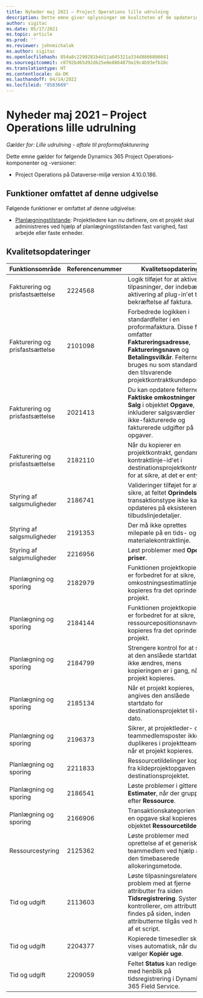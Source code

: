 ```yaml
---
title: Nyheder maj 2021 – Project Operations lille udrulning
description: Dette emne giver oplysninger om kvaliteten af de opdateringer, der er tilgængelige i maj 2021-udgivelsen af Project Operations lille udrulning.
author: sigitac
ms.date: 05/17/2021
ms.topic: article
ms.prod: ''
ms.reviewer: johnmichalak
ms.author: sigitac
ms.openlocfilehash: 854a8c2290281b4d11a045321a334d8866806041
ms.sourcegitcommit: c0792bd65d92db25e0e8864879a19c4b93efb10c
ms.translationtype: HT
ms.contentlocale: da-DK
ms.lasthandoff: 04/14/2022
ms.locfileid: "8583669"
---
```

# <a name="whats-new-may-2021---project-operations-lite-deployment"></a>Nyheder maj 2021 – Project Operations lille udrulning

_Gælder for: Lille udrulning - aftale til proformafakturering_

Dette emne gælder for følgende Dynamics 365 Project Operations-komponenter og -versioner:

   - Project Operations på Dataverse-miljø version 4.10.0.186.

## <a name="features-included-in-this-release"></a>Funktioner omfattet af denne udgivelse

Følgende funktioner er omfattet af denne udgivelse:

- [Planlægningstilstande](../../project-management/scheduling-modes.md): Projektledere kan nu definere, om et projekt skal administreres ved hjælp af planlægningstilstanden fast varighed, fast arbejde eller faste enheder.

## <a name="quality-updates"></a>Kvalitetsopdateringer

| **Funktionsområde** | **Referencenummer** | **Kvalitetsopdatering** |
| --- | --- | --- |
| Fakturering og prisfastsættelse | 2224568 | Logik tilføjet for at aktivere tilpasninger, der indebærer aktivering af plug-in'et til bekræftelse af faktura. |
| Fakturering og prisfastsættelse | 2101098 | Forbedrede logikken i standardfelter i en proformafaktura. Disse felter omfatter **Faktureringsadresse**, **Faktureringsnavn** og **Betalingsvilkår**. Felterne bruges nu som standard fra den tilsvarende projektkontraktkundepost. |
| Fakturering og prisfastsættelse | 2021413 | Du kan opdatere felterne **Faktiske omkostninger** og **Salg** i objektet **Opgave**, så de inkluderer salgsværdier fra ikke-fakturerede og fakturerede udgifter på opgaver. |
| Fakturering og prisfastsættelse | 2182110 | Når du kopierer en projektkontrakt, gendannes kontraktlinje-id'et i destinationsprojektkontrakten for at sikre, at det er entydigt. |
| Styring af salgsmuligheder | 2186741 | Valideringer tilføjet for at sikre, at feltet **Oprindelse** og transaktionstype ikke kan opdateres på eksisterende tilbudslinjedetaljer. |
| Styring af salgsmuligheder | 2191353 | Der må ikke oprettes milepæle på en tids- og materialekontraktlinje. |
| Styring af salgsmuligheder | 2216956 | Løst problemer med **Opdatér priser**. |
| Planlægning og sporing | 2182979 | Funktionen projektkopiering er forbedret for at sikre, at omkostningsestimatlinjer kopieres fra det oprindelige projekt. |
| Planlægning og sporing | 2184144 | Funktionen projektkopiering er forbedret for at sikre, at ressourcepositionsnavnet kopieres fra det oprindelige projekt. |
| Planlægning og sporing | 2184799 | Strengere kontrol for at sikre, at den anslåede startdato ikke ændres, mens kopieringen er i gang, når et projekt kopieres. |
| Planlægning og sporing | 2185134 | Når et projekt kopieres, angives den anslåede startdato for destinationsprojektet til dags dato. |
| Planlægning og sporing | 2196373 | Sikrer, at projektleder- og teammedlemsposter ikke duplikeres i projektteamet, når et projekt kopieres. |
| Planlægning og sporing | 2211833 | Ressourcetildelinger kopieres fra kildeprojektopgaven til destinationsprojektet. |
| Planlægning og sporing | 2186541 | Løste problemer i gitteret **Estimater**, når der grupperes efter **Ressource**. |
| Planlægning og sporing | 2166906 | Transaktionskategorien fra en opgave skal kopieres til objektet **Ressourcetildeling**. |
| Ressourcestyring | 2125362 | Løste problemer med oprettelse af et generisk teammedlem ved hjælp af den timebaserede allokeringsmetode. |
| Tid og udgift | 2113603 | Løste tilpasningsrelateret problem med at fjerne attributter fra siden **Tidsregistrering**. Systemet kontrollerer, om attributten findes på siden, inden attributterne tilgås ved hjælp af et script. |
| Tid og udgift | 2204377 | Kopierede timesedler skal vises automatisk, når du vælger **Kopiér uge**. |
| Tid og udgift | 2209059 | Feltet **Status** kan redigeres med henblik på tidsregistrering i Dynamics 365 Field Service. |
